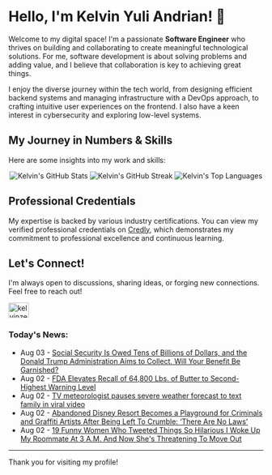 # Hello, I'm Kelvin Yuli Andrian! 👋

Welcome to my digital space! I'm a passionate **Software Engineer** who thrives on building and collaborating to create meaningful technological solutions. For me, software development is about solving problems and adding value, and I believe that collaboration is key to achieving great things.

I enjoy the diverse journey within the tech world, from designing efficient backend systems and managing infrastructure with a DevOps approach, to crafting intuitive user experiences on the frontend. I also have a keen interest in cybersecurity and exploring low-level systems.

## My Journey in Numbers & Skills

Here are some insights into my work and skills:

<p align="center">
  <img src="https://github-readme-stats.vercel.app/api?username=kelvinzer0&show_icons=true&theme=radical" alt="Kelvin's GitHub Stats" />
  <img src="https://github-readme-streak-stats.herokuapp.com/?user=kelvinzer0&theme=radical" alt="Kelvin's GitHub Streak" />
  <img src="https://github-readme-stats.vercel.app/api/top-langs/?username=kelvinzer0&layout=compact&theme=radical" alt="Kelvin's Top Languages" />
</p>

## Professional Credentials

My expertise is backed by various industry certifications. You can view my verified professional credentials on [Credly](https://www.credly.com/users/kelvin-yuli-andrian/badges), which demonstrates my commitment to professional excellence and continuous learning.

## Let's Connect!

I'm always open to discussions, sharing ideas, or forging new connections. Feel free to reach out!

<p align="left">
    <a href="https://linkedin.com/in/kelvinzero" target="blank"><img align="center" src="https://cdn.jsdelivr.net/npm/simple-icons@3.0.1/icons/linkedin.svg" alt="kelvinzero" height="30" width="40" /></a>
</p>

### Today's News:

<!-- feed start -->
- Aug 03 - [Social Security Is Owed Tens of Billions of Dollars, and the Donald Trump Administration Aims to Collect. Will Your Benefit Be Garnished?](https://finance.yahoo.com/news/social-security-owed-tens-billions-074400671.html)
- Aug 02 - [FDA Elevates Recall of 64,800 Lbs. of Butter to Second-Highest Warning Level](https://www.yahoo.com/news/articles/fda-elevates-recall-64-800-212704912.html)
- Aug 02 - [TV meteorologist pauses severe weather forecast to text family in viral video](https://www.yahoo.com/news/articles/tv-meteorologist-pauses-severe-weather-211352435.html)
- Aug 02 - [Abandoned Disney Resort Becomes a Playground for Criminals and Graffiti Artists After Being Left To Crumble: ‘There Are No Laws’](https://www.yahoo.com/lifestyle/articles/abandoned-disney-resort-becomes-playground-210000048.html)
- Aug 02 - [19 Funny Women Who Tweeted Things So Hilarious I Woke Up My Roommate At 3 A.M. And Now She's Threatening To Move Out](https://www.yahoo.com/entertainment/articles/19-funny-tweets-women-week-190751481.html)
<!-- feed end -->

---

Thank you for visiting my profile!